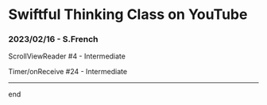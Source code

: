 # Swiftful Thinking Class on YouTube
### 2023/02/16 - S.French

ScrollViewReader #4 - Intermediate

Timer/onReceive #24 - Intermediate

-----
end
